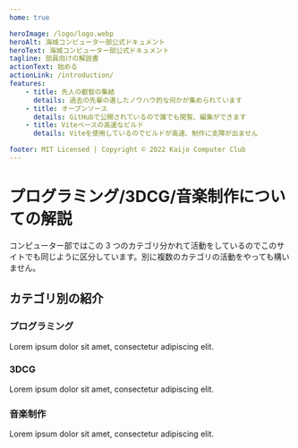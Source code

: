 ```yaml
---
home: true

heroImage: /logo/logo.webp
heroAlt: 海城コンピューター部公式ドキュメント
heroText: 海城コンピューター部公式ドキュメント
tagline: 部員向けの解説書
actionText: 始める
actionLink: /introduction/
features:
    - title: 先人の叡智の集結
      details: 過去の先輩の遺したノウハウ的な何かが集められています
    - title: オープンソース
      details: GitHubで公開されているので誰でも閲覧、編集ができます
    - title: Viteベースの高速なビルド
      details: Viteを使用しているのでビルドが高速、制作に支障が出ません

footer: MIT Licensed | Copyright © 2022 Kaijo Computer Club
---
```


# プログラミング/3DCG/音楽制作についての解説

コンピューター部ではこの 3 つのカテゴリ分かれて活動をしているのでこのサイトでも同じように区分しています。別に複数のカテゴリの活動をやっても構いません。

## カテゴリ別の紹介

### プログラミング

Lorem ipsum dolor sit amet, consectetur adipiscing elit.

### 3DCG

Lorem ipsum dolor sit amet, consectetur adipiscing elit.

### 音楽制作

Lorem ipsum dolor sit amet, consectetur adipiscing elit.
